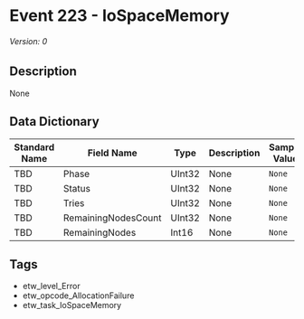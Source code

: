 # Event 223 - IoSpaceMemory
###### Version: 0

## Description
None

## Data Dictionary
|Standard Name|Field Name|Type|Description|Sample Value|
|---|---|---|---|---|
|TBD|Phase|UInt32|None|`None`|
|TBD|Status|UInt32|None|`None`|
|TBD|Tries|UInt32|None|`None`|
|TBD|RemainingNodesCount|UInt32|None|`None`|
|TBD|RemainingNodes|Int16|None|`None`|

## Tags
* etw_level_Error
* etw_opcode_AllocationFailure
* etw_task_IoSpaceMemory